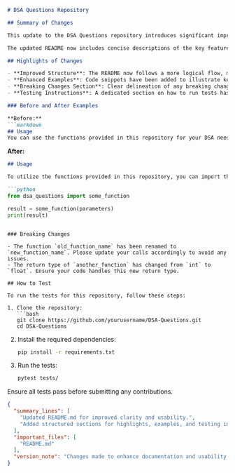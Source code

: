 ```markdown
# DSA Questions Repository

## Summary of Changes

This update to the DSA Questions repository introduces significant improvements to the README.md file, enhancing its clarity and usability for new contributors and users alike. The goal of these changes is to provide a more structured overview of the project, making it easier for developers to understand the repository's purpose and how to contribute effectively. Additionally, we've included more detailed sections on the project highlights, examples of usage, and testing instructions.

The updated README now includes concise descriptions of the key features, improved examples demonstrating usage, and a clear section on breaking changes that may affect existing implementations. This ensures that both new and seasoned developers can quickly get up to speed with the project and understand any implications of recent updates.

## Highlights of Changes

- **Improved Structure**: The README now follows a more logical flow, making it easier to navigate.
- **Enhanced Examples**: Code snippets have been added to illustrate key functionalities.
- **Breaking Changes Section**: Clear delineation of any breaking changes introduced in this update.
- **Testing Instructions**: A dedicated section on how to run tests has been added to facilitate contributions.

### Before and After Examples

**Before:**
```markdown
## Usage
You can use the functions provided in this repository for your DSA needs.
```

**After:**
```markdown
## Usage

To utilize the functions provided in this repository, you can import them as follows:

```python
from dsa_questions import some_function

result = some_function(parameters)
print(result)
```
```

### Breaking Changes

- The function `old_function_name` has been renamed to `new_function_name`. Please update your calls accordingly to avoid any issues.
- The return type of `another_function` has changed from `int` to `float`. Ensure your code handles this new return type.

## How to Test

To run the tests for this repository, follow these steps:

1. Clone the repository:
   ```bash
   git clone https://github.com/yourusername/DSA-Questions.git
   cd DSA-Questions
   ```

2. Install the required dependencies:
   ```bash
   pip install -r requirements.txt
   ```

3. Run the tests:
   ```bash
   pytest tests/
   ```

Ensure all tests pass before submitting any contributions.

```json
{
  "summary_lines": [
    "Updated README.md for improved clarity and usability.",
    "Added structured sections for highlights, examples, and testing instructions."
  ],
  "important_files": [
    "README.md"
  ],
  "version_note": "Changes made to enhance documentation and usability."
}
```
```